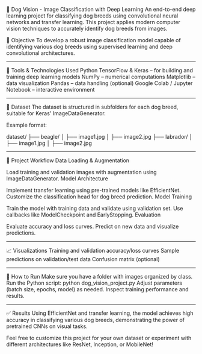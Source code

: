 🐶 Dog Vision - Image Classification with Deep Learning
An end-to-end deep learning project for classifying dog breeds using convolutional neural networks and transfer learning. This project applies modern computer vision techniques to accurately identify dog breeds from images.

📌 Objective
To develop a robust image classification model capable of identifying various dog breeds using supervised learning and deep convolutional architectures.
___
🧰 Tools & Technologies Used
Python
TensorFlow & Keras – for building and training deep learning models
NumPy – numerical computations
Matplotlib – data visualization
Pandas – data handling (optional)
Google Colab / Jupyter Notebook – interactive environment
___
📂 Dataset
The dataset is structured in subfolders for each dog breed, suitable for Keras' ImageDataGenerator.

Example format:

dataset/
├── beagle/
│   ├── image1.jpg
│   ├── image2.jpg
├── labrador/
│   ├── image1.jpg
│   ├── image2.jpg
___
🔁 Project Workflow
Data Loading & Augmentation

Load training and validation images with augmentation using ImageDataGenerator.
Model Architecture

Implement transfer learning using pre-trained models like EfficientNet.
Customize the classification head for dog breed prediction.
Model Training

Train the model with training data and validate using validation set.
Use callbacks like ModelCheckpoint and EarlyStopping.
Evaluation

Evaluate accuracy and loss curves.
Predict on new data and visualize predictions.
___
📈 Visualizations
Training and validation accuracy/loss curves
Sample predictions on validation/test data
Confusion matrix (optional)
___
🚀 How to Run
Make sure you have a folder with images organized by class.
Run the Python script:
python dog_vision_project.py
Adjust parameters (batch size, epochs, model) as needed.
Inspect training performance and results.
___
✅ Results
Using EfficientNet and transfer learning, the model achieves high accuracy in classifying various dog breeds, demonstrating the power of pretrained CNNs on visual tasks.

Feel free to customize this project for your own dataset or experiment with different architectures like ResNet, Inception, or MobileNet!
